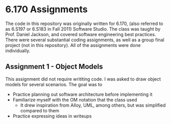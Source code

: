 6.170 Assignments
=================

The code in this repository was originally written for 6.170,
(also referred to as 6.S197 or 6.S183 in Fall 2011) Software
Studio. The class was taught by Prof. Daniel Jackson, and
covered software engineering best practices. There were several
substantial coding assignments, as well as a group final project
(not in this repository). All of the assignments were done
individually.

Assignment 1 - Object Models
----------------------------
This assignment did not require writiting code. I was asked
to draw object models for several scenarios. The goal was to

*   Practice planning out software architecture before implementing
    it
*   Familiarize myself with the OM notation that the class used
    *   It drew inspiration from Alloy, UML, among others, but was
        simplified compared to them
*   Practice expressing ideas in writeups
